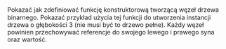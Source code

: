 Pokazać jak zdeﬁniować funkcję konstruktorową tworzącą węzeł drzewa binarnego.
Pokazać przykład użycia tej funkcji do utworzenia instancji drzewa o głębokości 3 (nie
musi być to drzewo pełne). Każdy węzeł powinien przechowywać referencje do swojego
lewego i prawego syna oraz wartość.